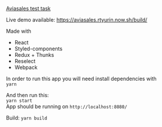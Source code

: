 [Aviasales test task](https://github.com/KosyanMedia/test-tasks/tree/master/aviasales)

Live demo available: https://aviasales.rtyurin.now.sh/build/  

Made with
* React
* Styled-components
* Redux + Thunks
* Reselect
* Webpack

In order to run this app you will need install dependencies with   
`yarn`

And then run this:  
`yarn start`  
App should be running on `http://localhost:8080/`

Build:  `yarn build`
